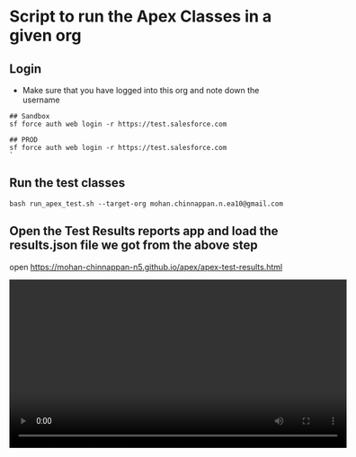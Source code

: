 # Script to run the Apex Classes in a given org


## Login
- Make sure that you have logged into this org and note down the username


```
## Sandbox
sf force auth web login -r https://test.salesforce.com 

## PROD
sf force auth web login -r https://test.salesforce.com 
`
```

## Run the test classes
```
bash run_apex_test.sh --target-org mohan.chinnappan.n.ea10@gmail.com 

```

##  Open the Test Results reports app and load the results.json file we got from the above step

open https://mohan-chinnappan-n5.github.io/apex/apex-test-results.html


<video src="apexTestClasses.web" width="600" controls>
    Your browser does not support the video tag.
</video>
